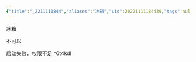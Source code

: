 ```yaml
---
{"title":"_2211111844","aliases":"冰箱","uid":20221111184439,"tags":null,"created":"2022-11-11 18:44:39","from":null,"obsidianUIMode":null,"dg-publish":true,"permalink":"/110-new/2211111844/","dgPassFrontmatter":true}
---
```



冰箱


<div class="transclusion internal-embed is-loaded"><div class="markdown-embed">




不可以

启动失败，权限不足 ^6t4kdl

</div></div>
